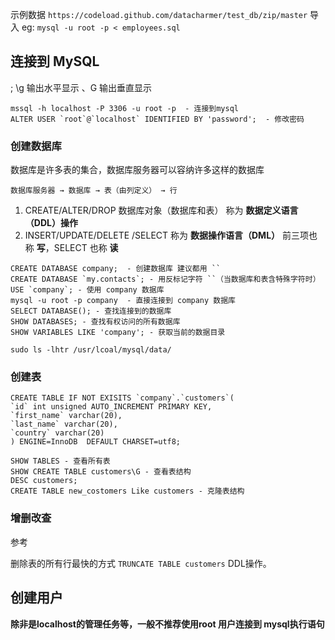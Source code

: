 
示例数据 `https://codeload.github.com/datacharmer/test_db/zip/master`
导入 eg: `mysql -u root -p < employees.sql`

## 连接到 MySQL
; \g 输出水平显示
、G 输出垂直显示

```
mssql -h localhost -P 3306 -u root -p  - 连接到mysql
ALTER USER `root`@`localhost` IDENTIFIED BY 'password';  - 修改密码
```
### 创建数据库
数据库是许多表的集合，数据库服务器可以容纳许多这样的数据库

`数据库服务器 → 数据库 → 表（由列定义） → 行`

1. CREATE/ALTER/DROP  数据库对象（数据库和表） 称为 **数据定义语言（DDL）操作**
2. INSERT/UPDATE/DELETE /SELECT  称为 **数据操作语言（DML）** 前三项也称 **写**，SELECT 也称 **读**

```
CREATE DATABASE company;  - 创建数据库 建议都用 ``
CREATE DATABASE `my.contacts`; - 用反标记字符 ``（当数据库和表含特殊字符时） 
USE `company`; - 使用 company 数据库
mysql -u root -p company  - 直接连接到 company 数据库
SELECT DATABASE(); - 查找连接到的数据库
SHOW DATABASES; - 查找有权访问的所有数据库
SHOW VARIABLES LIKE 'company'; - 获取当前的数据目录

```
`sudo ls -lhtr /usr/lcoal/mysql/data/`

### 创建表
```
CREATE TABLE IF NOT EXISITS `company`.`customers`(
`id` int unsigned AUTO_INCREMENT PRIMARY KEY,
`first_name` varchar(20),
`last_name` varchar(20),
`country` varchar(20)
) ENGINE=InnoDB  DEFAULT CHARSET=utf8;

SHOW TABLES - 查看所有表
SHOW CREATE TABLE customers\G - 查看表结构
DESC customers;
CREATE TABLE new_costomers Like customers - 克隆表结构
```

### 增删改查
参考

删除表的所有行最快的方式 `TRUNCATE TABLE customers`  DDL操作。

## 创建用户
**除非是localhost的管理任务等，一般不推荐使用root 用户连接到 mysql执行语句**



